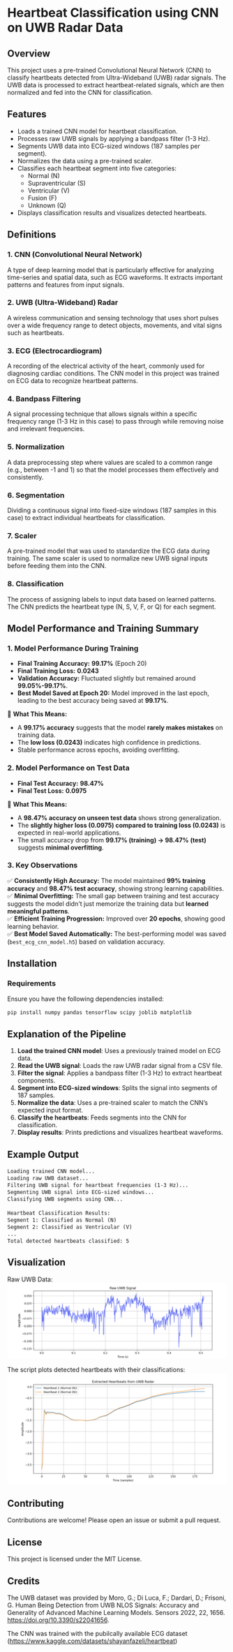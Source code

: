 # Heartbeat Classification using CNN on UWB Radar Data

## Overview
This project uses a pre-trained Convolutional Neural Network (CNN) to classify heartbeats detected from Ultra-Wideband (UWB) radar signals. The UWB data is processed to extract heartbeat-related signals, which are then normalized and fed into the CNN for classification.

## Features
- Loads a trained CNN model for heartbeat classification.
- Processes raw UWB signals by applying a bandpass filter (1-3 Hz).
- Segments UWB data into ECG-sized windows (187 samples per segment).
- Normalizes the data using a pre-trained scaler.
- Classifies each heartbeat segment into five categories:
  - Normal (N)
  - Supraventricular (S)
  - Ventricular (V)
  - Fusion (F)
  - Unknown (Q)
- Displays classification results and visualizes detected heartbeats.

## Definitions
### 1. **CNN (Convolutional Neural Network)**
A type of deep learning model that is particularly effective for analyzing time-series and spatial data, such as ECG waveforms. It extracts important patterns and features from input signals.

### 2. **UWB (Ultra-Wideband) Radar**
A wireless communication and sensing technology that uses short pulses over a wide frequency range to detect objects, movements, and vital signs such as heartbeats.

### 3. **ECG (Electrocardiogram)**
A recording of the electrical activity of the heart, commonly used for diagnosing cardiac conditions. The CNN model in this project was trained on ECG data to recognize heartbeat patterns.

### 4. **Bandpass Filtering**
A signal processing technique that allows signals within a specific frequency range (1-3 Hz in this case) to pass through while removing noise and irrelevant frequencies.

### 5. **Normalization**
A data preprocessing step where values are scaled to a common range (e.g., between -1 and 1) so that the model processes them effectively and consistently.

### 6. **Segmentation**
Dividing a continuous signal into fixed-size windows (187 samples in this case) to extract individual heartbeats for classification.

### 7. **Scaler**
A pre-trained model that was used to standardize the ECG data during training. The same scaler is used to normalize new UWB signal inputs before feeding them into the CNN.

### 8. **Classification**
The process of assigning labels to input data based on learned patterns. The CNN predicts the heartbeat type (N, S, V, F, or Q) for each segment.

## Model Performance and Training Summary
### **1. Model Performance During Training**
- **Final Training Accuracy:** **99.17%** (Epoch 20)
- **Final Training Loss:** **0.0243**
- **Validation Accuracy:** Fluctuated slightly but remained around **99.05%-99.17%**.
- **Best Model Saved at Epoch 20:** Model improved in the last epoch, leading to the best accuracy being saved at **99.17%**.

📌 **What This Means:**  
- A **99.17% accuracy** suggests that the model **rarely makes mistakes** on training data.
- The **low loss (0.0243)** indicates high confidence in predictions.
- Stable performance across epochs, avoiding overfitting.

### **2. Model Performance on Test Data**
- **Final Test Accuracy:** **98.47%**
- **Final Test Loss:** **0.0975**

📌 **What This Means:**  
- A **98.47% accuracy on unseen test data** shows strong generalization.
- The **slightly higher loss (0.0975) compared to training loss (0.0243)** is expected in real-world applications.
- The small accuracy drop from **99.17% (training) → 98.47% (test)** suggests **minimal overfitting**.

### **3. Key Observations**
✅ **Consistently High Accuracy:** The model maintained **99% training accuracy** and **98.47% test accuracy**, showing strong learning capabilities.  
✅ **Minimal Overfitting:** The small gap between training and test accuracy suggests the model didn't just memorize the training data but **learned meaningful patterns**.  
✅ **Efficient Training Progression:** Improved over **20 epochs**, showing good learning behavior.  
✅ **Best Model Saved Automatically:** The best-performing model was saved (`best_ecg_cnn_model.h5`) based on validation accuracy.

## Installation
### Requirements
Ensure you have the following dependencies installed:
```bash
pip install numpy pandas tensorflow scipy joblib matplotlib
```


## Explanation of the Pipeline
1. **Load the trained CNN model**: Uses a previously trained model on ECG data.
2. **Read the UWB signal**: Loads the raw UWB radar signal from a CSV file.
3. **Filter the signal**: Applies a bandpass filter (1-3 Hz) to extract heartbeat components.
4. **Segment into ECG-sized windows**: Splits the signal into segments of 187 samples.
5. **Normalize the data**: Uses a pre-trained scaler to match the CNN’s expected input format.
6. **Classify the heartbeats**: Feeds segments into the CNN for classification.
7. **Display results**: Prints predictions and visualizes heartbeat waveforms.

## Example Output
```
Loading trained CNN model...
Loading raw UWB dataset...
Filtering UWB signal for heartbeat frequencies (1-3 Hz)...
Segmenting UWB signal into ECG-sized windows...
Classifying UWB segments using CNN...

Heartbeat Classification Results:
Segment 1: Classified as Normal (N)
Segment 2: Classified as Ventricular (V)
...
Total detected heartbeats classified: 5
```

## Visualization

Raw UWB Data:
![Ultral Wide Band Raw](raw_UWB.png)

The script plots detected heartbeats with their classifications:
![Heartbeat Visualization](UWB_HB.png)

## Contributing
Contributions are welcome! Please open an issue or submit a pull request.

## License
This project is licensed under the MIT License.

## Credits

The UWB dataset was provided by Moro, G.; Di Luca, F.; Dardari, D.; Frisoni, G. Human Being Detection from UWB NLOS Signals: Accuracy and Generality of Advanced Machine Learning Models. Sensors 2022, 22, 1656. https://doi.org/10.3390/s22041656.

The CNN was trained with the pubilcally available ECG dataset (https://www.kaggle.com/datasets/shayanfazeli/heartbeat)

